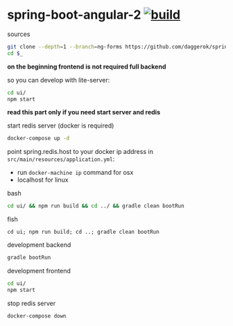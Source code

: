 spring-boot-angular-2 [![build](https://travis-ci.org/daggerok/spring-boot-angular-2.svg?branch=ng-forms)](https://travis-ci.org/daggerok/spring-boot-angular-2)
=====================

sources

```bash
git clone --depth=1 --branch=ng-forms https://github.com/daggerok/spring-boot-angular-2.git spring-boot-angular-2
cd $_
```

**on the beginning frontend is not required full backend**

so you can develop with lite-server:

```sh
cd ui/
npm start
```

**read this part only if you need start server and redis**

start redis server (docker is required)

```bash
docker-compose up -d
```

point spring.redis.host to your docker ip address in `src/main/resources/application.yml`:

  - run `docker-machine ip` command for osx
  - localhost for linux 

bash

```bash
cd ui/ && npm run build && cd ../ && gradle clean bootRun
```

fish

```fish
cd ui; npm run build; cd ..; gradle clean bootRun
```

development backend

```bash
gradle bootRun
```

development frontend

```bash
cd ui/
npm start
```

stop redis server

```bash
docker-compose down
```

